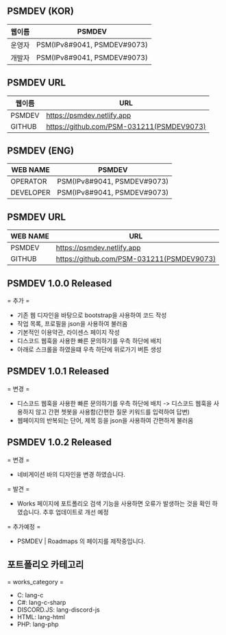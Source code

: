 ## PSMDEV (KOR)

| 웹이름 | PSMDEV |
| ------ | ------ |
| 운영자 | PSM(IPv8#9041, PSMDEV#9073) |
| 개발자 | PSM(IPv8#9041, PSMDEV#9073) |

## PSMDEV URL

| 웹이름 | URL |
| ------ | ------ |
| PSMDEV |  https://psmdev.netlify.app |
| GITHUB | https://github.com/PSM-031211(PSMDEV9073) |

##

## PSMDEV (ENG)

| WEB NAME | PSMDEV |
| ------ | ------ |
| OPERATOR | PSM(IPv8#9041, PSMDEV#9073) |
| DEVELOPER | PSM(IPv8#9041, PSMDEV#9073) |

## PSMDEV URL

| WEB NAME | URL |
| ------ | ------ |
| PSMDEV |  https://psmdev.netlify.app |
| GITHUB | https://github.com/PSM-031211(PSMDEV9073) |



## PSMDEV 1.0.0 Released

= 추가 =
- 기존 웹 디자인을 바탕으로 bootstrap을 사용하여 코드 작성
- 작업 목록, 프로필을 json을 사용하여 불러옴
- 기본적인 이용약관, 라이센스 페이지 작성
- 디스코드 웹훅을 사용한 빠른 문의하기를 우측 하단에 배치
- 아래로 스크롤을 하였을떄 우측 하단에 위로가기 버튼 생성


## PSMDEV 1.0.1 Released

= 변경 =
- 디스코드 웹훅을 사용한 빠른 문의하기를 우측 하단에 배치 -> 디스코드 웹훅을 사용하지 않고 간편 쳇봇을 사용함(간편한 질문 키워드를 입력하여 답변)
- 웹페이지의 반복되는 단어, 제목 등을 json을 사용하여 간편하게 불러옴


## PSMDEV 1.0.2 Released

= 변경 =
- 네비게이션 바의 디자인을 변경 하였습니다.

= 발견 =
- Works 페이지에 포트폴리오 검색 기능을 사용하면 오류가 발생하는 것을 확인 하였습니다. 추후 업데이트로 개선 예정

= 추가예정 =
- PSMDEV | Roadmaps 의 페이지를 제작중입니다.

## 포트폴리오 카테고리

= works_category =
- C: lang-c
- C#: lang-c-sharp
- DISCORD.JS: lang-discord-js
- HTML: lang-html
- PHP: lang-php
